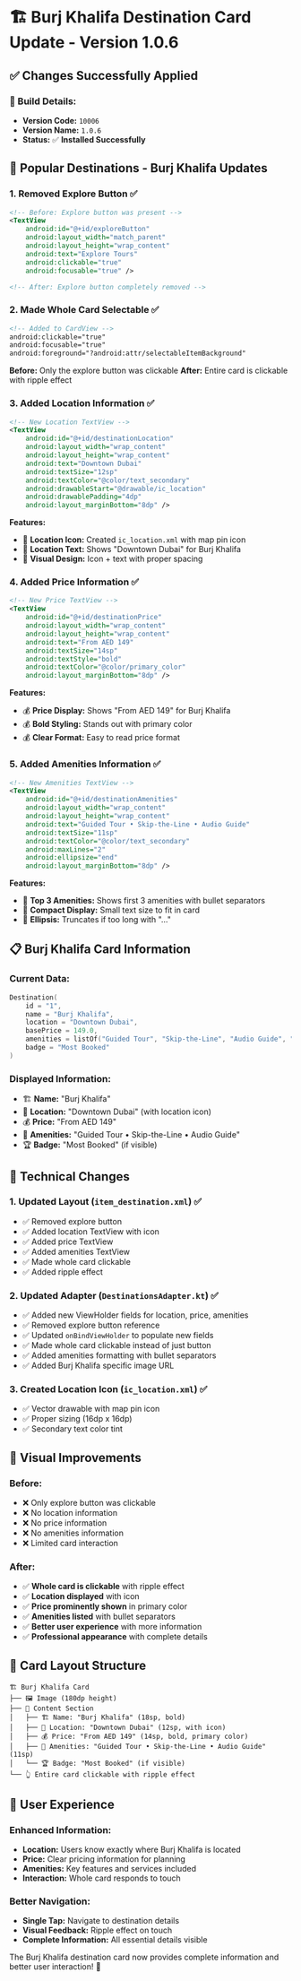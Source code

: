 # 🏗️ Burj Khalifa Destination Card Update - Version 1.0.6

## ✅ **Changes Successfully Applied**

### **📱 Build Details:**
- **Version Code:** `10006`
- **Version Name:** `1.0.6`
- **Status:** ✅ **Installed Successfully**

## 🎯 **Popular Destinations - Burj Khalifa Updates**

### **1. Removed Explore Button** ✅
```xml
<!-- Before: Explore button was present -->
<TextView
    android:id="@+id/exploreButton"
    android:layout_width="match_parent"
    android:layout_height="wrap_content"
    android:text="Explore Tours"
    android:clickable="true"
    android:focusable="true" />

<!-- After: Explore button completely removed -->
```

### **2. Made Whole Card Selectable** ✅
```xml
<!-- Added to CardView -->
android:clickable="true"
android:focusable="true"
android:foreground="?android:attr/selectableItemBackground"
```

**Before:** Only the explore button was clickable
**After:** Entire card is clickable with ripple effect

### **3. Added Location Information** ✅
```xml
<!-- New Location TextView -->
<TextView
    android:id="@+id/destinationLocation"
    android:layout_width="wrap_content"
    android:layout_height="wrap_content"
    android:text="Downtown Dubai"
    android:textSize="12sp"
    android:textColor="@color/text_secondary"
    android:drawableStart="@drawable/ic_location"
    android:drawablePadding="4dp"
    android:layout_marginBottom="8dp" />
```

**Features:**
- 📍 **Location Icon:** Created `ic_location.xml` with map pin icon
- 📍 **Location Text:** Shows "Downtown Dubai" for Burj Khalifa
- 📍 **Visual Design:** Icon + text with proper spacing

### **4. Added Price Information** ✅
```xml
<!-- New Price TextView -->
<TextView
    android:id="@+id/destinationPrice"
    android:layout_width="wrap_content"
    android:layout_height="wrap_content"
    android:text="From AED 149"
    android:textSize="14sp"
    android:textStyle="bold"
    android:textColor="@color/primary_color"
    android:layout_marginBottom="8dp" />
```

**Features:**
- 💰 **Price Display:** Shows "From AED 149" for Burj Khalifa
- 💰 **Bold Styling:** Stands out with primary color
- 💰 **Clear Format:** Easy to read price format

### **5. Added Amenities Information** ✅
```xml
<!-- New Amenities TextView -->
<TextView
    android:id="@+id/destinationAmenities"
    android:layout_width="wrap_content"
    android:layout_height="wrap_content"
    android:text="Guided Tour • Skip-the-Line • Audio Guide"
    android:textSize="11sp"
    android:textColor="@color/text_secondary"
    android:maxLines="2"
    android:ellipsize="end"
    android:layout_marginBottom="8dp" />
```

**Features:**
- 🎯 **Top 3 Amenities:** Shows first 3 amenities with bullet separators
- 🎯 **Compact Display:** Small text size to fit in card
- 🎯 **Ellipsis:** Truncates if too long with "..."

## 📋 **Burj Khalifa Card Information**

### **Current Data:**
```kotlin
Destination(
    id = "1",
    name = "Burj Khalifa",
    location = "Downtown Dubai",
    basePrice = 149.0,
    amenities = listOf("Guided Tour", "Skip-the-Line", "Audio Guide", "Photo Service", "Refreshments"),
    badge = "Most Booked"
)
```

### **Displayed Information:**
- 🏗️ **Name:** "Burj Khalifa"
- 📍 **Location:** "Downtown Dubai" (with location icon)
- 💰 **Price:** "From AED 149"
- 🎯 **Amenities:** "Guided Tour • Skip-the-Line • Audio Guide"
- 🏆 **Badge:** "Most Booked" (if visible)

## 🔧 **Technical Changes**

### **1. Updated Layout (`item_destination.xml`)** ✅
- ✅ Removed explore button
- ✅ Added location TextView with icon
- ✅ Added price TextView
- ✅ Added amenities TextView
- ✅ Made whole card clickable
- ✅ Added ripple effect

### **2. Updated Adapter (`DestinationsAdapter.kt`)** ✅
- ✅ Added new ViewHolder fields for location, price, amenities
- ✅ Removed explore button reference
- ✅ Updated `onBindViewHolder` to populate new fields
- ✅ Made whole card clickable instead of just button
- ✅ Added amenities formatting with bullet separators
- ✅ Added Burj Khalifa specific image URL

### **3. Created Location Icon (`ic_location.xml`)** ✅
- ✅ Vector drawable with map pin icon
- ✅ Proper sizing (16dp x 16dp)
- ✅ Secondary text color tint

## 🎨 **Visual Improvements**

### **Before:**
- ❌ Only explore button was clickable
- ❌ No location information
- ❌ No price information
- ❌ No amenities information
- ❌ Limited card interaction

### **After:**
- ✅ **Whole card is clickable** with ripple effect
- ✅ **Location displayed** with icon
- ✅ **Price prominently shown** in primary color
- ✅ **Amenities listed** with bullet separators
- ✅ **Better user experience** with more information
- ✅ **Professional appearance** with complete details

## 📱 **Card Layout Structure**

```
🏗️ Burj Khalifa Card
├── 🖼️ Image (180dp height)
├── 📝 Content Section
│   ├── 🏗️ Name: "Burj Khalifa" (18sp, bold)
│   ├── 📍 Location: "Downtown Dubai" (12sp, with icon)
│   ├── 💰 Price: "From AED 149" (14sp, bold, primary color)
│   ├── 🎯 Amenities: "Guided Tour • Skip-the-Line • Audio Guide" (11sp)
│   └── 🏆 Badge: "Most Booked" (if visible)
└── 👆 Entire card clickable with ripple effect
```

## 🚀 **User Experience**

### **Enhanced Information:**
- **Location:** Users know exactly where Burj Khalifa is located
- **Price:** Clear pricing information for planning
- **Amenities:** Key features and services included
- **Interaction:** Whole card responds to touch

### **Better Navigation:**
- **Single Tap:** Navigate to destination details
- **Visual Feedback:** Ripple effect on touch
- **Complete Information:** All essential details visible

The Burj Khalifa destination card now provides complete information and better user interaction! 🎉